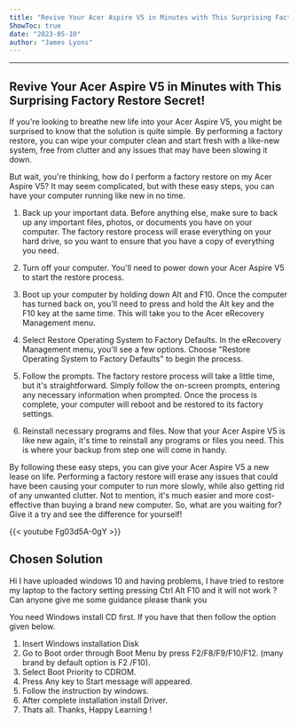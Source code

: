 ```yaml
---
title: "Revive Your Acer Aspire V5 in Minutes with This Surprising Factory Restore Secret!"
ShowToc: true 
date: "2023-05-10"
author: "James Lyons"
---
```

*****
## Revive Your Acer Aspire V5 in Minutes with This Surprising Factory Restore Secret!

If you're looking to breathe new life into your Acer Aspire V5, you might be surprised to know that the solution is quite simple. By performing a factory restore, you can wipe your computer clean and start fresh with a like-new system, free from clutter and any issues that may have been slowing it down.

But wait, you're thinking, how do I perform a factory restore on my Acer Aspire V5? It may seem complicated, but with these easy steps, you can have your computer running like new in no time.

1. Back up your important data.
Before anything else, make sure to back up any important files, photos, or documents you have on your computer. The factory restore process will erase everything on your hard drive, so you want to ensure that you have a copy of everything you need.

2. Turn off your computer.
You'll need to power down your Acer Aspire V5 to start the restore process.

3. Boot up your computer by holding down Alt and F10.
Once the computer has turned back on, you'll need to press and hold the Alt key and the F10 key at the same time. This will take you to the Acer eRecovery Management menu.

4. Select Restore Operating System to Factory Defaults.
In the eRecovery Management menu, you'll see a few options. Choose "Restore Operating System to Factory Defaults" to begin the process.

5. Follow the prompts.
The factory restore process will take a little time, but it's straightforward. Simply follow the on-screen prompts, entering any necessary information when prompted. Once the process is complete, your computer will reboot and be restored to its factory settings.

6. Reinstall necessary programs and files.
Now that your Acer Aspire V5 is like new again, it's time to reinstall any programs or files you need. This is where your backup from step one will come in handy.

By following these easy steps, you can give your Acer Aspire V5 a new lease on life. Performing a factory restore will erase any issues that could have been causing your computer to run more slowly, while also getting rid of any unwanted clutter. Not to mention, it's much easier and more cost-effective than buying a brand new computer. So, what are you waiting for? Give it a try and see the difference for yourself!

{{< youtube Fg03d5A-0gY >}} 



## Chosen Solution
 Hi I have uploaded windows 10 and having problems, I have tried to restore my laptop to the factory setting pressing Ctrl Alt F10 and it will not work ?
Can anyone give me some guidance please
thank you

 You need Windows install CD first. If you have that then follow the option given below.
1. Insert Windows installation Disk
2. Go to Boot order through Boot Menu by press F2/F8/F9/F10/F12. (many brand by default option is F2 /F10).
3. Select Boot Priority to CDROM.
4. Press Any key to Start message will appeared.
5. Follow the instruction by windows.
6. After complete installation install Driver.
7. Thats all.
Thanks,
Happy Learning !




